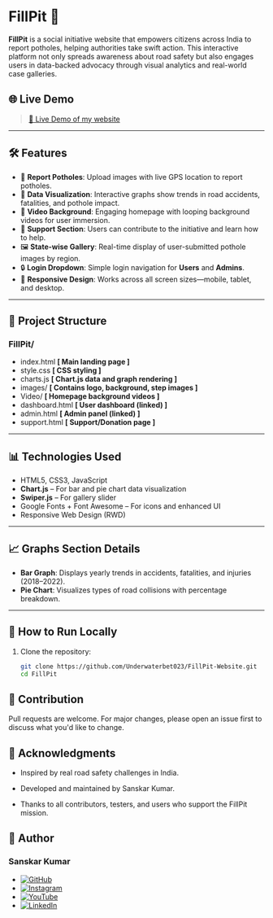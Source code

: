 
# FillPit 🚧

**FillPit** is a social initiative website that empowers citizens across India to report potholes, helping authorities take swift action. This interactive platform not only spreads awareness about road safety but also engages users in data-backed advocacy through visual analytics and real-world case galleries.

## 🌐 Live Demo

> [ 🚧 Live Demo of my website](https://underwaterbet023.github.io/FillPit-Website/)  

---

## 🛠 Features

- 📍 **Report Potholes**: Upload images with live GPS location to report potholes.
- 🧠 **Data Visualization**: Interactive graphs show trends in road accidents, fatalities, and pothole impact.
- 🎥 **Video Background**: Engaging homepage with looping background videos for user immersion.
- 💬 **Support Section**: Users can contribute to the initiative and learn how to help.
- 🖼 **State-wise Gallery**: Real-time display of user-submitted pothole images by region.
- 🔒 **Login Dropdown**: Simple login navigation for **Users** and **Admins**.
- 📱 **Responsive Design**: Works across all screen sizes—mobile, tablet, and desktop.

---

## 📁 Project Structure
### FillPit/

- index.html **[ Main landing page ]**
- style.css  **[ CSS styling ]**
- charts.js  **[ Chart.js data and graph rendering ]**
- images/  **[ Contains logo, background, step images ]**
- Video/  **[ Homepage background videos ]**
- dashboard.html  **[ User dashboard (linked) ]**
- admin.html  **[ Admin panel (linked) ]**
- support.html  **[ Support/Donation page ]**

---

## 📊 Technologies Used

- HTML5, CSS3, JavaScript
- **Chart.js** – For bar and pie chart data visualization
- **Swiper.js** – For gallery slider
- Google Fonts + Font Awesome – For icons and enhanced UI
- Responsive Web Design (RWD)

---

## 📈 Graphs Section Details

- **Bar Graph**: Displays yearly trends in accidents, fatalities, and injuries (2018–2022).
- **Pie Chart**: Visualizes types of road collisions with percentage breakdown.

---

## 🚀 How to Run Locally

1. Clone the repository:
   ```bash
   git clone https://github.com/Underwaterbet023/FillPit-Website.git
   cd FillPit


## 🤝 Contribution
Pull requests are welcome. For major changes, please open an issue first to discuss what you'd like to change.

## 🙏 Acknowledgments
- Inspired by real road safety challenges in India.

- Developed and maintained by Sanskar Kumar.

- Thanks to all contributors, testers, and users who support the FillPit mission.

## 👤 Author

### Sanskar Kumar

- [![GitHub](https://img.shields.io/badge/GitHub-Underwaterbet023-181717?style=flat&logo=github)](https://github.com/Underwaterbet023)
- [![Instagram](https://img.shields.io/badge/Instagram-mainhoonsanskar-E4405F?style=flat&logo=instagram)](https://www.instagram.com/mainhoonsanskar)
- [![YouTube](https://img.shields.io/badge/YouTube-SanskarKumar--i1s-FF0000?style=flat&logo=youtube)](https://www.youtube.com/@SanskarKumar-i1s)
- [![LinkedIn](https://img.shields.io/badge/LinkedIn-Sanskar%20Kumar-0077B5?style=flat&logo=linkedin)](https://www.linkedin.com/in/sanskar-kumar-65162a2b5/)
